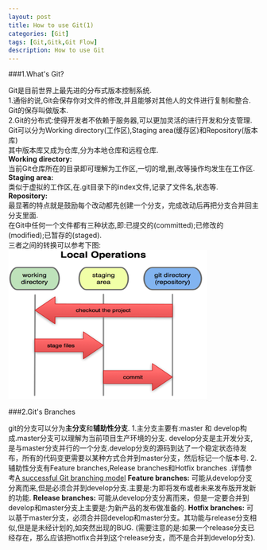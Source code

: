 ```yaml
---
layout: post
title: How to use Git(1)
categories: [Git]
tags: [Git,Gitk,Git Flow]
description: How to use Git
---
```


###1.What's Git?


Git是目前世界上最先进的分布式版本控制系统.<br>
1.通俗的说,Git会保存你对文件的修改,并且能够对其他人的文件进行复制和整合. Git的保存叫做版本.<br>
2.Git的分布式:使得开发者不依赖于服务器,可以更加灵活的进行开发和分支管理.<br>
Git可以分为Working directory(工作区),Staging area(缓存区)和Repository(版本库)<br>
其中版本库又成为仓库,分为本地仓库和远程仓库.<br>
**Working directory:**<br>
当前Git仓库所在的目录即可理解为工作区,一切的增,删,改等操作均发生在工作区.<br>
**Staging area:**<br>
类似于虚拟的工作区,在.git目录下的index文件,记录了文件名,状态等.<br>
**Repository:**<br>
最显著的特点就是鼓励每个改动都先创建一个分支，完成改动后再把分支合并回主分支里面.<br>
在Git中任何一个文件都有三种状态,即:已提交的(committed);已修改的(modified);已暂存的(staged).<br>
三者之间的转换可以参考下图:<br>
<img src="/img/git.png" width="400" height="300">


###2.Git's Branches


git的分支可以分为**主分支**和**辅助性分支**.
1.主分支主要有:master 和 develop构成.master分支可以理解为当前项目生产环境的分支.
develop分支是主开发分支,是与master分支并行的一个分支.develop分支的源码到达了一个稳定状态待发布，所有的代码变更需要以某种方式合并到master分支，然后标记一个版本号.
2.辅助性分支有Feature branches,Release branches和Hotfix branches .详情参考<a href="http://nvie.com/posts/a-successful-git-branching-model/" target="_blank">A successful Git branching model</a>
**Feature branches:**
可能从develop分支分离而来,但是必须合并到develop分支.主要是:为即将发布或者未来发布版开发新的功能.
**Release branches:**
可能从develop分支分离而来，但是一定要合并到develop和master分支上主要是:为新产品的发布做准备的.
**Hotfix branches:**
可以基于master分支，必须合并回develop和master分支。其功能与release分支相似,但是是未经计划的,如突然出现的BUG.
(需要注意的是:如果一个release分支已经存在，那么应该把hotfix合并到这个release分支，而不是合并到develop分支).